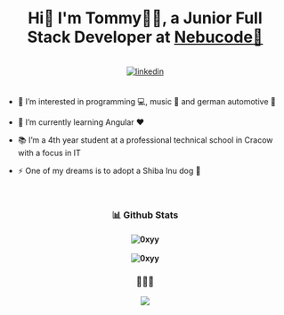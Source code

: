 # <div align="center">Hi👋 I'm Tommy👨‍💻, a Junior Full Stack Developer at [Nebucode💜](https://www.nebucode.com/)</div>  
  
<br/>  

<div align="center"><a href="https://www.linkedin.com/in/tommy04/" target="_blank">
<img src=https://img.shields.io/badge/linkedin-%231E77B5.svg?&style=for-the-badge&logo=linkedin&logoColor=white alt=linkedin style="margin-bottom: 5px;" />
</a>  </div>  

<br/>  

- 👀 I’m interested in programming 💻, music 🎵 and german automotive 🚗  
  
- 🌱 I’m currently learning Angular ❤️  
  
- 📚 I’m a 4th year student at a professional technical school in Cracow with a focus in IT  
  
- ⚡ One of my dreams is to adopt a Shiba Inu dog 🦮  
  
<br/>  

### <div align="center">📊 Github Stats</div>  

<h4 align="center">
<img align="center" src="https://github-readme-stats.vercel.app/api?username=0xyy&show_icons=true&theme=github_dark&locale=en" alt="0xyy" />
<br><br>
<img align="center" src="https://github-readme-stats.vercel.app/api/top-langs?username=0xyy&show_icons=true&theme=github_dark&locale=en&layout=compact" alt="0xyy" />
</h4>

### <div align="center">🎵🎵🎵</div>  

<div align="center"><img src="https://spotify-github-profile.vercel.app/api/view?uid=11151379716&cover_image=false&theme=default&show_offline=false&background_color=121212&interchange=false" /></div>
